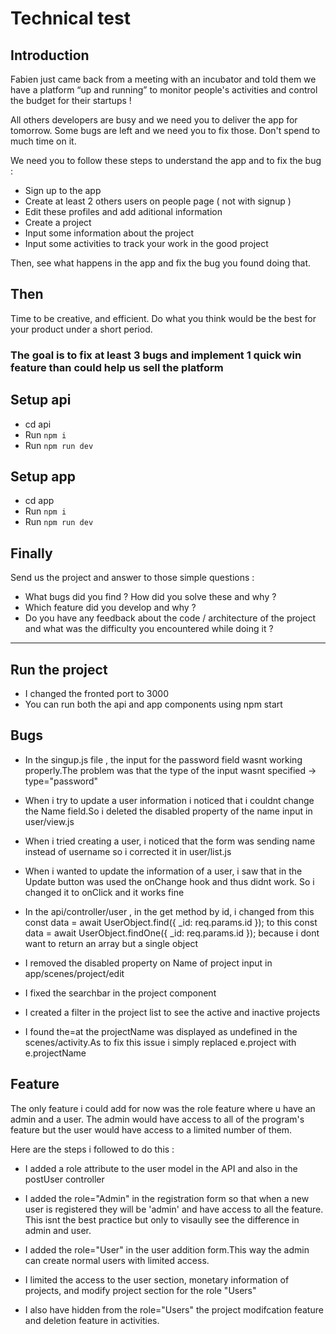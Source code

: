 # Technical test

## Introduction

Fabien just came back from a meeting with an incubator and told them we have a platform “up and running” to monitor people's activities and control the budget for their startups !

All others developers are busy and we need you to deliver the app for tomorrow.
Some bugs are left and we need you to fix those. Don't spend to much time on it.

We need you to follow these steps to understand the app and to fix the bug : 
 - Sign up to the app
 - Create at least 2 others users on people page ( not with signup ) 
 - Edit these profiles and add aditional information 
 - Create a project
 - Input some information about the project
 - Input some activities to track your work in the good project
  
Then, see what happens in the app and fix the bug you found doing that.

## Then
Time to be creative, and efficient. Do what you think would be the best for your product under a short period.

### The goal is to fix at least 3 bugs and implement 1 quick win feature than could help us sell the platform

## Setup api

- cd api
- Run `npm i`
- Run `npm run dev`

## Setup app

- cd app
- Run `npm i`
- Run `npm run dev`

## Finally

Send us the project and answer to those simple questions : 
- What bugs did you find ? How did you solve these and why ? 
- Which feature did you develop and why ? 
- Do you have any feedback about the code / architecture of the project and what was the difficulty you encountered while doing it ? 

____________________________________________________________________________________________________________________
## Run the project
- I changed the fronted port to 3000
- You can run both the api and app components using npm start
## Bugs
- In the singup.js file , the input for the password field wasnt working properly.The problem was that the type of the input wasnt specified -> type="password"

- When i try to update a user information i noticed that i couldnt change the Name field.So i deleted the disabled property of the name input in user/view.js

- When i tried creating a user, i noticed that the form was sending name instead of username so i corrected it in user/list.js

- When i wanted to update the information of a user, i saw that in the Update button was used the onChange hook and thus didnt work. So i changed it to onClick and it works fine

- In the api/controller/user , in the get method by id, i changed from this     const data = await UserObject.find({ _id: req.params.id });
 to this     const data = await UserObject.findOne({ _id: req.params.id });
because i dont want to return an array but a single object

- I removed the disabled property on Name of project input in app/scenes/project/edit

- I fixed the searchbar in the project component

- I created a filter in the project list to see the active and inactive projects
- I found the=at the projectName was displayed as undefined in the scenes/activity.As to fix this issue i simply replaced e.project with e.projectName

## Feature

The only feature i could add for now was the role feature where u have an admin and a user.
The admin would have access to all of the program's feature but the user would have access to a limited number of them.

Here are the steps i followed to do this :

- I added a role attribute to the user model in the API and also in the postUser controller
- I added the role="Admin" in the registration form so that when a new user is registered they will be 'admin' and have access to all the feature. 
This isnt the best practice but only to visaully see the difference in admin and user.

- I added the role="User" in the user addition form.This way the admin can create normal users with limited access.

- I limited the access to the user section, monetary information of projects, and modify project section for the role "Users"

- I also have hidden from the role="Users" the project modifcation feature and deletion feature in activities.
